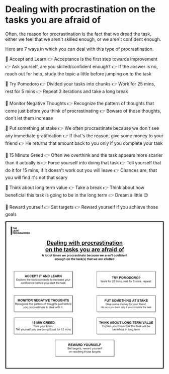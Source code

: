 # Dealing with procrastination on the tasks you are afraid of

Often, the reason for procrastination is the fact that we dread the task, either we feel that we aren't skilled enough, or we aren't confident enough.

Here are 7 ways in which you can deal with this type of procrastination.

📌 Accept and Learn
👉 Acceptance is the first step towards improvement
👉 Ask yourself, are you skilled/confident enough?
👉 If the answer is no, reach out for help, study the topic a little before jumping on to the task

📌 Try Pomodoro
👉 Divided your tasks into chunks
👉 Work for 25 mins, rest for 5 mins
👉 Repeat 3 iterations and take a long break

📌 Monitor Negative Thoughts
👉 Recognize the pattern of thoughts that come just before you think of procrastinating
👉 Beware of those thoughts, don't let them increase

📌 Put something at stake
👉 We often procrastinate because we don't see any immediate gratification
👉 If that's the reason, give some money to your friend
👉 He returns that amount back to you only if you complete your task

📌 15 Minute Greed
👉 Often we overthink and the task appears more scarier than it actually is
👉 Force yourself into doing that task
👉 Tell yourself that do it for 15 mins, if it doesn't work out you will leave
👉 Chances are, that you will find it's not that scary

📌 Think about long term value
👉 Take a break
👉 Think about how beneficial this task is going to be in the long term
👉 Dream a little 😉

📌 Reward yourself
👉 Set targets
👉 Reward yourself if you achieve those goals

![steps](./MainFile-Low_Confidence_Procrastination.png)